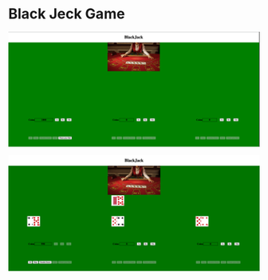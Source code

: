 # Black Jeck Game



![Final Image](./finalImage.png)


![Final Image whit the first round ](./firstRoundImage.png)



